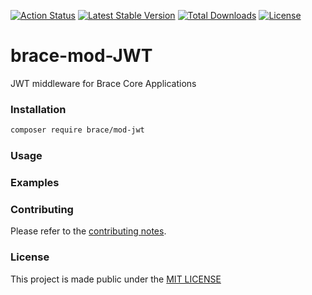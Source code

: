 
[![Action Status](https://github.com/brace-project/brace-mod-jwt/workflows/test/badge.svg)](https://github.com/brace-project/brace-mod-jwt/actions)
[![Latest Stable Version](https://poser.pugx.org/brace/mod-jwt/v)](//packagist.org/packages/brace/mod-jwt)
[![Total Downloads](https://poser.pugx.org/brace/mod-jwt/downloads)](//packagist.org/packages/brace/mod-jwt)
[![License](https://poser.pugx.org/brace/mod-jwt/license)](//packagist.org/packages/brace/mod-jwt)


# brace-mod-JWT

JWT middleware for Brace Core Applications

### Installation

```sh
composer require brace/mod-jwt
```

### Usage

### Examples

### Contributing

Please refer to the [contributing notes](CONTRIBUTING.md).

### License

This project is made public under the [MIT LICENSE](LICENSE)
